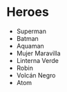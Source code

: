 # Heroes

* Superman
* Batman
* Aquaman
* Mujer Maravilla
* Linterna Verde
* Robin
* Volcán Negro
* Atom

